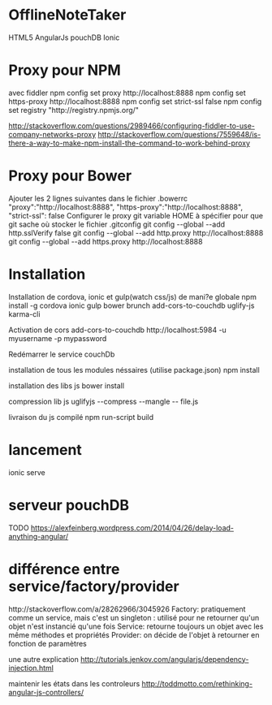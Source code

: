 # OfflineNoteTaker
HTML5 AngularJs pouchDB Ionic

<h1>Proxy pour NPM</h1>
avec fiddler
npm config set proxy http://localhost:8888
npm config set https-proxy http://localhost:8888
npm config set strict-ssl false
npm config set registry "http://registry.npmjs.org/"

http://stackoverflow.com/questions/2989466/configuring-fiddler-to-use-company-networks-proxy
http://stackoverflow.com/questions/7559648/is-there-a-way-to-make-npm-install-the-command-to-work-behind-proxy 

<h1>Proxy pour Bower</h1>
Ajouter les 2 lignes suivantes dans le fichier .bowerrc
    "proxy":"http://localhost:8888",
    "https-proxy":"http://localhost:8888",
    "strict-ssl": false
Configurer le proxy git
    variable HOME à spécifier pour que git sache où stocker le fichier .gitconfig
    git config --global --add http.sslVerify false
    git config --global --add http.proxy http://localhost:8888
    git config --global --add https.proxy http://localhost:8888

<h1>Installation</h1>
Installation de cordova, ionic et gulp(watch css/js) de mani?e globale
npm install -g cordova ionic gulp bower brunch add-cors-to-couchdb uglify-js karma-cli
 
Activation de cors
add-cors-to-couchdb http://localhost:5984 -u myusername -p mypassword

Redémarrer le service couchDb

installation de tous les modules néssaires (utilise package.json)
npm install

installation des libs js
bower install

compression lib js
uglifyjs --compress --mangle -- file.js

livraison du js compilé
npm run-script build

<h1>lancement</h1>
ionic serve 

<h1>serveur pouchDB</h1>

TODO 
https://alexfeinberg.wordpress.com/2014/04/26/delay-load-anything-angular/


<h1>différence entre service/factory/provider</h1>
http://stackoverflow.com/a/28262966/3045926
Factory: pratiquement comme un service, mais c'est un singleton : utilisé pour ne retourner qu'un objet
	n'est instancié qu'une fois
Service: retourne toujours un objet avec les même méthodes et propriétés
Provider: on décide de l'objet à retourner en fonction de paramètres

une autre explication
http://tutorials.jenkov.com/angularjs/dependency-injection.html

maintenir les états dans les controleurs
http://toddmotto.com/rethinking-angular-js-controllers/